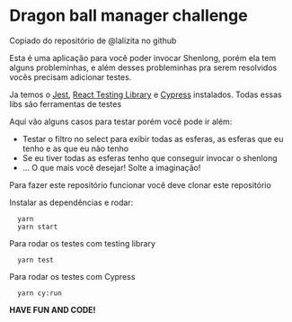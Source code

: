 # Dragon ball manager challenge

Copiado do repositório de @lalizita no github

Esta é uma aplicação para você poder invocar Shenlong, porém ela tem alguns probleminhas, e além desses probleminhas pra serem resolvidos vocês precisam adicionar testes.

Ja temos o [Jest](https://jestjs.io/), [React Testing Library](https://testing-library.com/docs/react-testing-library/intro) e [Cypress](https://www.cypress.io/) instalados. Todas essas libs são ferramentas de testes

Aqui vão alguns casos para testar porém você pode ir além:

* Testar o filtro no select para exibir todas as esferas, as esferas que eu tenho e as que eu não tenho
* Se eu tiver todas as esferas tenho que conseguir invocar o shenlong
* ... O que mais você desejar! Solte a imaginação!

Para fazer este repositório funcionar você deve clonar este repositório

Instalar as dependências e rodar:

```
  yarn 
  yarn start
```

Para rodar os testes com testing library
```
  yarn test
```

Para rodar os testes com Cypress
```
  yarn cy:run
```

**HAVE FUN AND CODE!**
